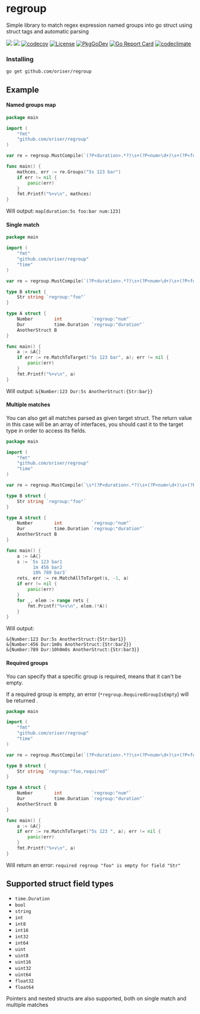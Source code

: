 # regroup
Simple library to match regex expression named groups into go struct using struct tags and automatic parsing

![](https://github.com/oriser/regroup/workflows/reviewdog/badge.svg)
![](https://github.com/oriser/regroup/workflows/Go/badge.svg)
[![codecov](https://codecov.io/gh/oriser/regroup/branch/master/graph/badge.svg)](https://codecov.io/gh/oriser/regroup)
[![License](https://img.shields.io/badge/License-Apache%202.0-blue.svg)](https://opensource.org/licenses/Apache-2.0)
[![PkgGoDev](https://pkg.go.dev/badge/github.com/oriser/regroup)](https://pkg.go.dev/github.com/oriser/regroup)
[![Go Report Card](https://goreportcard.com/badge/github.com/oriser/regroup?a=b)](https://goreportcard.com/report/github.com/oriser/regroup)
[![codeclimate](https://api.codeclimate.com/v1/badges/169ebfa87cb6af0c6db6/maintainability)](https://goreportcard.com/report/github.com/oriser/regroup)

### Installing
`go get github.com/oriser/regroup`


## Example
#### Named groups map
```go
package main

import (
	"fmt"
	"github.com/oriser/regroup"
)

var re = regroup.MustCompile(`(?P<duration>.*?)\s+(?P<num>\d+)\s+(?P<foo>.*)`)

func main() {
	mathces, err := re.Groups("5s 123 bar")
	if err != nil {
		panic(err)
	}
	fmt.Printf("%+v\n", mathces)
}
```
Will output:
`map[duration:5s foo:bar num:123]`

#### Single match
```go
package main

import (
	"fmt"
	"github.com/oriser/regroup"
	"time"
)

var re = regroup.MustCompile(`(?P<duration>.*?)\s+(?P<num>\d+)\s+(?P<foo>.*)`)

type B struct {
	Str string `regroup:"foo"`
}

type A struct {
	Number        int           `regroup:"num"`
	Dur           time.Duration `regroup:"duration"`
	AnotherStruct B
}

func main() {
	a := &A{}
	if err := re.MatchToTarget("5s 123 bar", a); err != nil {
		panic(err)
	}
	fmt.Printf("%+v\n", a)
}

```
Will output:
`&{Number:123 Dur:5s AnotherStruct:{Str:bar}}`

#### Multiple matches
You can also get all matches parsed as given target struct. The return value in this
case will be an array of interfaces, you should cast it to the target type in order to access its fields.
```go
package main

import (
	"fmt"
	"github.com/oriser/regroup"
	"time"
)

var re = regroup.MustCompile(`\s*(?P<duration>.*?)\s+(?P<num>\d+)\s+(?P<foo>.*)`)

type B struct {
	Str string `regroup:"foo"`
}

type A struct {
	Number        int           `regroup:"num"`
	Dur           time.Duration `regroup:"duration"`
	AnotherStruct B
}

func main() {
	a := &A{}
	s := `5s 123 bar1
		  1m 456 bar2
		  10h 789 bar3`
	rets, err := re.MatchAllToTarget(s, -1, a)
	if err != nil {
		panic(err)
	}
	for _, elem := range rets {
		fmt.Printf("%+v\n", elem.(*A))
	}
}

```
Will output:
```
&{Number:123 Dur:5s AnotherStruct:{Str:bar1}}
&{Number:456 Dur:1m0s AnotherStruct:{Str:bar2}}
&{Number:789 Dur:10h0m0s AnotherStruct:{Str:bar3}}
```

#### Required groups
You can specify that a specific group is required, means that it can't be empty.

If a required group is empty, an error (`*regroup.RequiredGroupIsEmpty`) will be returned .
```go
package main

import (
	"fmt"
	"github.com/oriser/regroup"
	"time"
)

var re = regroup.MustCompile(`(?P<duration>.*?)\s+(?P<num>\d+)\s+(?P<foo>.*)`)

type B struct {
	Str string `regroup:"foo,required"`
}

type A struct {
	Number        int           `regroup:"num"`
	Dur           time.Duration `regroup:"duration"`
	AnotherStruct B
}

func main() {
	a := &A{}
	if err := re.MatchToTarget("5s 123 ", a); err != nil {
		panic(err)
	}
	fmt.Printf("%+v\n", a)
}
```
Will return an error: `required regroup "foo" is empty for field "Str"`

## Supported struct field types
- `time.Duration`
- `bool`
- `string`
- `int`
- `int8`
- `int16`
- `int32`
- `int64`
- `uint`
- `uint8`
- `uint16`
- `uint32`
- `uint64`
- `float32`
- `float64`

Pointers and nested structs are also supported, both on single match and multiple matches
